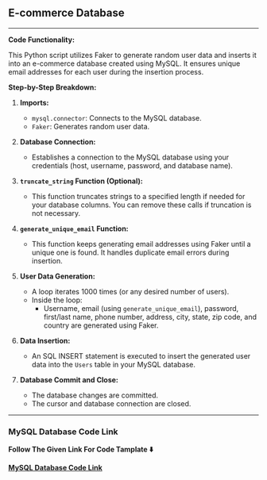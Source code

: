 <h2> E-commerce Database</h2>

<hr>

**Code Functionality:**

This Python script utilizes Faker to generate random user data and inserts it into an e-commerce database created using MySQL. It ensures unique email addresses for each user during the insertion process.

**Step-by-Step Breakdown:**

1. **Imports:**
   - `mysql.connector`: Connects to the MySQL database.
   - `Faker`: Generates random user data.

2. **Database Connection:**
   - Establishes a connection to the MySQL database using your credentials (host, username, password, and database name).

3. **`truncate_string` Function (Optional):**
   - This function truncates strings to a specified length if needed for your database columns. You can remove these calls if truncation is not necessary.

4. **`generate_unique_email` Function:**
   - This function keeps generating email addresses using Faker until a unique one is found. It handles duplicate email errors during insertion.

5. **User Data Generation:**
   - A loop iterates 1000 times (or any desired number of users).
   - Inside the loop:
     - Username, email (using `generate_unique_email`), password, first/last name, phone number, address, city, state, zip code, and country are generated using Faker.

6. **Data Insertion:**
   - An SQL INSERT statement is executed to insert the generated user data into the `Users` table in your MySQL database.

7. **Database Commit and Close:**
   - The database changes are committed.
   - The cursor and database connection are closed.

<hr>

<h3> MySQL Database Code Link</h3>
<b><p> Follow The Given Link For Code Tamplate ⬇️</p></b>
<b><a href="https://github.com/Salik-Seraj/MySQL-Workshop-Projects/blob/main/E-commerce%20Database.sql"> MySQL Database Code Link</a></b>